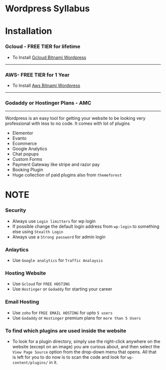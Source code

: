 # Wordpress Syllabus

# Installation
### Gcloud - FREE TIER for lifetime
- To Install [Gcloud Bitnami Wordpress](https://github.com/katmakhan/gcloud-course/tree/master/Free%20Wordpress-%20Bitnami)
---
### AWS- FREE TIER for 1 Year
- To Install [Aws Bitnami Wordpress](https://github.com/katmakhan/aws-course)

---
### Godaddy or Hostinger Plans - AMC

---
Wordpress is an easy tool for getting your website to be looking very professional with less to no code.
It comes with lot of plugins
- Elementor
- Evanto
- Ecommerce
- Google Analytics
- Chat popups
- Custom Forms
- Payment Gateway like stripe and razor pay
- Booking Plugin
- Huge collection of paid plugins also from `themeforest`

# NOTE
### Security
- Always use `Login limitters` for wp login
- If possible change the default login address from `wp-login` to something else using `Stealth Login`
- Always use a `Strong password` for admin login

### Anlaytics
- Use `Google analytics` for `Traffic Analaysis`

### Hosting Website
- Use `Gcloud` for `FREE HOSTING`
- Use `Hostinger` or `Godaddy` for starting your career

### Email Hosting
- Use `zoho` for `FREE EMAIL HOSTING` for upto `5 users`
- Use `Godaddy` or `Hostinger` premium plans for `more than 5 Users`

### To find which plugins are used inside the website
- To look for a plugin directory, simply use the right-click anywhere on the website (except on an image) you are curious about, and then select the `View Page Source` option from the drop-down menu that opens. All that is left for you to do now is to scan the code and look for `wp-content/plugins/` in it.
